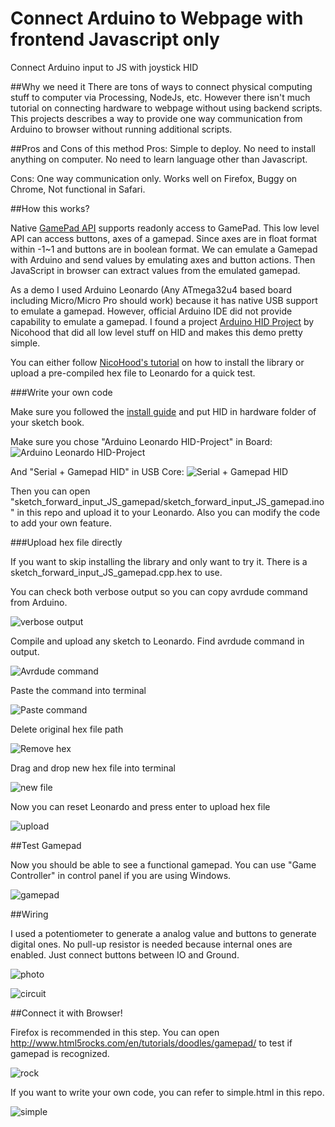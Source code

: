 # Connect Arduino to Webpage with frontend Javascript only
Connect Arduino input to JS with joystick HID

##Why we need it
There are tons of ways to connect physical computing stuff to computer via Processing, NodeJs, etc. However there isn't much tutorial on connecting hardware to webpage without using backend scripts. This projects describes a way to provide one way communication from Arduino to browser without running additional scripts. 

##Pros and Cons of this method
Pros: Simple to deploy. No need to install anything on computer. No need to learn language other than Javascript.

Cons: One way communication only. Works well on Firefox, Buggy on Chrome, Not functional in Safari. 

##How this works?

Native [GamePad API](http://www.w3.org/TR/gamepad/) supports readonly access to GamePad. This low level API can access buttons, axes of a gamepad. Since axes are in float format within -1~1 and buttons are in boolean format. We can emulate a Gamepad with Arduino and send values by emulating axes and button actions. Then JavaScript in browser can extract values from the emulated gamepad.


As a demo I used Arduino Leonardo (Any ATmega32u4 based board including Micro/Micro Pro should work) because it has native USB support to emulate a gamepad. However, official Arduino IDE did not provide capability to emulate a gamepad. I found a project [Arduino HID Project](http://github.com/NicoHood/HID) by Nicohood that did all low level stuff on HID and makes this demo pretty simple.


You can either follow [NicoHood's tutorial](http://github.com/NicoHood/HID/wiki) on how to install the library or upload a pre-compiled hex file to Leonardo for a quick test.

###Write your own code

Make sure you followed the [install guide](https://github.com/NicoHood/HID/wiki/Installation) and put HID in hardware folder of your sketch book.

Make sure you chose "Arduino Leonardo HID-Project" in Board:
![Arduino Leonardo HID-Project](https://raw.githubusercontent.com/DeqingSun/Arduino_HID_frontendJS/master/tutorial/HID_library_board.png)


And "Serial + Gamepad HID" in USB Core:
![Serial + Gamepad HID](https://raw.githubusercontent.com/DeqingSun/Arduino_HID_frontendJS/master/tutorial/HID_library_board.png)


Then you can open "sketch_forward_input_JS_gamepad/sketch_forward_input_JS_gamepad.ino" in this repo and upload it to your Leonardo. Also you can modify the code to add your own feature.

###Upload hex file directly

If you want to skip installing the library and only want to try it. There is a sketch_forward_input_JS_gamepad.cpp.hex to use.


You can check both verbose output so you can copy avrdude command from Arduino.

![verbose output](https://raw.githubusercontent.com/DeqingSun/Arduino_HID_frontendJS/master/tutorial/upload_hex_1.png)


Compile and upload any sketch to Leonardo. Find avrdude command in output.

![Avrdude command](https://raw.githubusercontent.com/DeqingSun/Arduino_HID_frontendJS/master/tutorial/upload_hex_2.png)


Paste the command into terminal

![Paste command](https://raw.githubusercontent.com/DeqingSun/Arduino_HID_frontendJS/master/tutorial/upload_hex_3.png)


Delete original hex file path

![Remove hex](https://raw.githubusercontent.com/DeqingSun/Arduino_HID_frontendJS/master/tutorial/upload_hex_4.png)

Drag and drop new hex file into terminal

![new file](https://raw.githubusercontent.com/DeqingSun/Arduino_HID_frontendJS/master/tutorial/upload_hex_5.png)


Now you can reset Leonardo and press enter to upload hex file

![upload](https://raw.githubusercontent.com/DeqingSun/Arduino_HID_frontendJS/master/tutorial/upload_hex_6.png)


##Test Gamepad

Now you should be able to see a functional gamepad. You can use "Game Controller" in control panel if you are using Windows.

![gamepad](https://raw.githubusercontent.com/DeqingSun/Arduino_HID_frontendJS/master/tutorial/working_joystick.png)

##Wiring

I used a potentiometer to generate a analog value and buttons to generate digital ones. No pull-up resistor is needed because internal ones are enabled. Just connect buttons between IO and Ground.

![photo](https://raw.githubusercontent.com/DeqingSun/Arduino_HID_frontendJS/master/test_circuit/Leonardo_test_circuit.jpg)

![circuit](https://raw.githubusercontent.com/DeqingSun/Arduino_HID_frontendJS/master/test_circuit/Leonardo_test_circuit.png)


##Connect it with Browser!

Firefox is recommended in this step. You can open http://www.html5rocks.com/en/tutorials/doodles/gamepad/ to test if gamepad is recognized.

![rock](https://raw.githubusercontent.com/DeqingSun/Arduino_HID_frontendJS/master/tutorial/html5rockFirefox.png)


If you want to write your own code, you can refer to simple.html in this repo.

![simple](https://raw.githubusercontent.com/DeqingSun/Arduino_HID_frontendJS/master/tutorial/connectFirefox.png)



